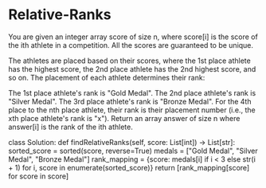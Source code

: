 # Relative-Ranks

You are given an integer array score of size n, where score[i] is the score of the ith athlete in a competition. All the scores are guaranteed to be unique.

The athletes are placed based on their scores, where the 1st place athlete has the highest score, the 2nd place athlete has the 2nd highest score, and so on. The placement of each athlete determines their rank:

The 1st place athlete's rank is "Gold Medal".
The 2nd place athlete's rank is "Silver Medal".
The 3rd place athlete's rank is "Bronze Medal".
For the 4th place to the nth place athlete, their rank is their placement number (i.e., the xth place athlete's rank is "x").
Return an array answer of size n where answer[i] is the rank of the ith athlete.

class Solution:
    def findRelativeRanks(self, score: List[int]) -> List[str]:
        sorted_score = sorted(score, reverse=True)
        medals = ["Gold Medal", "Silver Medal", "Bronze Medal"]
        rank_mapping = {score: medals[i] if i < 3 else str(i + 1) for i, score in enumerate(sorted_score)}
        return [rank_mapping[score] for score in score]

